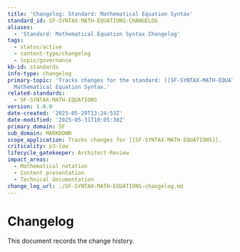```yaml
---
title: 'Changelog: Standard: Mathematical Equation Syntax'
standard_id: SF-SYNTAX-MATH-EQUATIONS-CHANGELOG
aliases:
  - 'Standard: Mathematical Equation Syntax Changelog'
tags:
  - status/active
  - content-type/changelog
  - topic/governance
kb-id: standards
info-type: changelog
primary-topic: 'Tracks changes for the standard: [[SF-SYNTAX-MATH-EQUATIONS]] - Standard:
  Mathematical Equation Syntax.'
related-standards:
  - SF-SYNTAX-MATH-EQUATIONS
version: 1.0.0
date-created: '2025-05-29T13:24:53Z'
date-modified: '2025-05-31T10:05:30Z'
primary_domain: SF
sub_domain: MARKDOWN
scope_application: Tracks changes for [[SF-SYNTAX-MATH-EQUATIONS]].
criticality: p3-low
lifecycle_gatekeeper: Architect-Review
impact_areas:
  - Mathematical notation
  - Content presentation
  - Technical documentation
change_log_url: ./SF-SYNTAX-MATH-EQUATIONS-changelog.md
---
```


# Changelog

This document records the change history.
